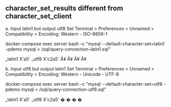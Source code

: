 ## character_set_results different from character_set_client
a. Input latin1 but output utf8
Set Terminal > Preferences > Unnamed > Compatibility > Encoding: Western - ISO-8859-1

docker-compose exec server bash -c "mysql --default-character-set=latin1 -pdemo mysql < /sql/query-connection-latin1.sql"

_latin1 X'a5'	_utf8 X'c2a5'	Â¥
Â¥	Â¥	Â¥

b. Input utf8 but output latin1
Set Terminal > Preferences > Unnamed > Compatibility > Encoding: Western - Unicode - UTF-8

docker-compose exec server bash -c "mysql --default-character-set=utf8 -pdemo mysql < /sql/query-connection-utf8.sql"

_latin1 X'a5'	_utf8 X'c2a5'	�
�	�	�
